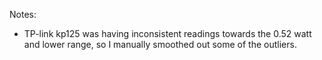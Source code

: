Notes:

- TP-link kp125 was having inconsistent readings towards the 0.52 watt and lower range, so I manually smoothed out some of the outliers.